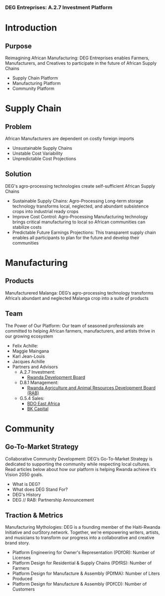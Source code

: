 ### DEG Entreprises: A.2.7 Investment Platform

# Introduction
## Purpose
Reimagining African Manufacturing: DEG Entreprises enables Farmers, Manufacturers, and Creatives to participate in the future of African Supply Chains
- Supply Chain Platform
- Manufacturing Platform
- Community Platform

# Supply Chain
## Problem
African Manufacturers are dependent on costly foreign imports
- Unsustainable Supply Chains
- Unstable Cost Variability
- Unpredictable Cost Projections

## Solution
DEG's agro-processing technologies create self-sufficient African Supply Chains
- Sustainable Supply Chains: Agro-Processing Long-term storage technology transforms local, neglected, and abundant subsistence crops into industrial ready crops
- Improve Cost Control: Agro-Processing Manufacturing technology brings critical manufacturing to local so African communities can stabilize costs
- Predictable Future Earnings Projections: This transparent supply chain enables all participants to plan for the future and develop their communities

# Manufacturing
## Products
Manufacturered Malanga: DEG’s agro-processing technology transforms Africa’s abundant and neglected Malanga crop into a suite of products

## Team
The Power of Our Platform: Our team of seasoned professionals are committed to helping African farmers, manufacturers, and artists thrive in our growing ecosystem
- Felix Achille:
- Maggie Maingana
- Karl Jean-Louis
- Jacques Achille
- Partners and Advisors
  - A.2.7 Investment:
    - [Rwanda Development Board](https://rdb.rw)
  - D.8.1 Management:
    - [Rwanda Agriculture and Animal Resources Development Board (RAB)](https://www.rab.gov.rw)
  - G.5.4 Sales:
    - [BDO East Africa](https://www.bdo-ea.com/en-gb/bdo-east-africa)
    - [BK Capital](https://bkcapital.rw)

# Community
## Go-To-Market Strategy
Collaborative Community Development: DEG’s Go-To-Market Strategy is dedicated to supporting the community while respecting local cultures. Read articles below about how our platform is helping Rwanda achieve it’s Vision 2050 goals.
- What is DEG?
- What does DEG Stand For?
- DEG's History
- DEG // RAB: Partnership Announcement

## Traction & Metrics
Manufacturing Mythologies: DEG is a founding member of the Haiti-Rwanda Initiative and ourStory.network. Together, we’re empowering writers, artists, and musicians to transform our progress into a collaborative and creative brand story.
- Platform Engineering for Owner's Representation (PDfOR): Number of Licenses
- Platform Design for Residential & Supply Chains (PDfRS): Number of Farmers
- Platform Design for Manufacture & Assembly (PDfMA): Number of Liters Produced
- Platform Design for Manufacture & Assembly (PDfCD): Number of Customers
